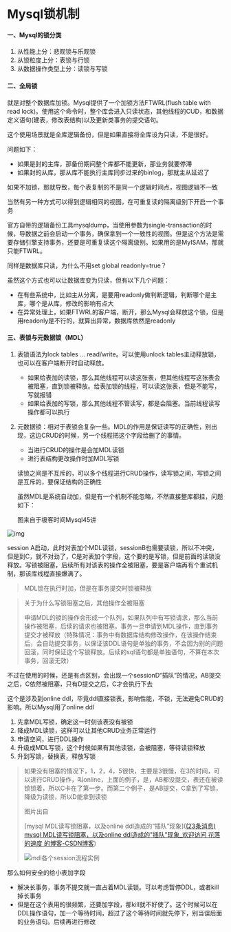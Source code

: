 # Mysql锁机制

#### 一、Mysql的锁分类

1. 从性能上分：悲观锁与乐观锁
2. 从锁粒度上分：表锁与行锁
3. 从数据操作类型上分：读锁与写锁

#### 二、全局锁

就是对整个数据库加锁。Mysql提供了一个加锁方法FTWRL(flush table with read lock)。使用这个命令时，整个库会进入只读状态，其他线程的CUD，和数据定义语句(建表，修改表结构)以及更新类事务的提交语句。

这个使用场景就是全库逻辑备份，但是如果直接将全库设为只读，不是很好。

问题如下：

- 如果是封的主库，那备份期间整个库都不能更新，那业务就要停滞
- 如果封的从库，那从库不能执行主库同步过来的binlog，那就主从延迟了

如果不加锁，那就导致，每个表复制的不是同一个逻辑时间点，视图逻辑不一致

当然有另一种方式可以得到逻辑相同的视图，在可重复读的隔离级别下开启一个事务

官方自带的逻辑备份工具mysqldump，当使用参数为single-transaction的时候，导数据之前会启动一个事务，确保拿到一个一致性的视图。但是这个方法是需要存储引擎支持事务，还要是可重复读这个隔离级别。如果用的是MyISAM，那就只能FTWRL。

同样是数据库只读，为什么不用set global readonly=true？

虽然这个方式也可以让数据库变为只读，但有以下几个问题：

- 在有些系统中，比如主从分离，是要用readonly做判断逻辑，判断哪个是主库，哪个是从库，修改的影响有点大
- 在异常处理上，如果FTWRL的客户端，断开，那么Mysql会释放这个锁，但是用readonly是不行的，就算出异常，数据库依然是readonly

#### 三、表锁与元数据锁（MDL）

1. 表锁语法为lock tables ... read/write。可以使用unlock tables主动释放锁，也可以在客户端断开时自动释放。

   - 如果给表加的读锁，那么其他线程可以读这张表，但其他线程写这张表会被阻塞，直到锁被释放。给表加锁的线程，可以读这张表，但是不能写，写就报错
   - 如果给表加的写锁，那么其他线程不管读写，都是会阻塞。当前线程读写操作都可以执行

2. 元数据锁：相对于表锁会复杂一些。MDL的作用是保证读写的正确性，别出现，这边CRUD的时候，另一个线程把这个字段给删了的事情。

   - 当进行CRUD的操作是会加MDL读锁
   - 进行表结构更改操作时加MDL写锁

   读锁之间是不互斥的，可以多个线程进行CRUD操作，读写锁之间，写锁之间是互斥的，要保证结构的正确性

   虽然MDL是系统自动加，但是有一个机制不能忽略，不然直接整库都挂，问题如下：

   图来自于极客时间Mysql45讲

![img](https://static001.geekbang.org/resource/image/7c/ce/7cf6a3bf90d72d1f0fc156ececdfb0ce.jpg)

session A启动，此时对表加个MDL读锁，sessionB也需要读锁，所以不冲突，但是到C，就不对劲了，C是对表加个字段，这个要的是写锁，但是前面的读锁没释放。写锁被阻塞，后续所有对该表的操作全被阻塞，要是客户端再有个重试机制，那该库线程直接爆满了。

> MDL锁在执行时加，但是在事务提交时锁被释放

>关于为什么写锁阻塞之后，其他操作全被阻塞
>
>申请MDL的锁的操作会形成一个队列，如果队列中有写锁请求，那么当前操作被阻塞，后续的请求也被阻塞。事务一旦申请到MDL操作，直到事务提交才被释放（特殊情况：事务中有数据库结构修改操作，在该操作结束后，会自动提交事务，以保证该DDL语句是单独的事务，不会因为别的问题回滚，同时保证这个写锁释放。后续的sql语句都是单独语句，不算在本次事务，回滚无效）

不过在使用的时候，还是有点区别，会出现一个sessionD“插队”的情况，AB提交之后，C依然被阻塞，只有D提交之后，C才会执行下去

这个是涉及到online ddl，毕竟ddl直接锁表，影响性能，不锁，无法避免CRUD的影响。所以Mysql用了online ddl

1. 先拿MDL写锁，确定这一时刻该表没有被锁
2. 降成MDL读锁，这样可以让其他CRUD业务正常运行
3. 申请空间，进行DDL操作
4. 升级成MDL写锁，这个时候如果有其他读锁，会被阻塞，等待读锁释放
5. 升到写锁，替换表，释放写锁

>如果没有阻塞的情况下，1，2，4，5很快，主要是3很慢，在3的时间，可以进行CRUD操作，叫online，上面的例子，是，AB都没提交，表还在被读锁锁着，所以C卡在了第一步。而第二个例子，是AB提交，C拿到了写锁，降级为读锁，所以D能拿到读锁
>
>图片出自
>
>[mysql MDL读写锁阻塞，以及online ddl造成的“插队”现象]([(23条消息) mysql MDL读写锁阻塞，以及online ddl造成的"插队"现象_欢迎访问 花落的速度 的博客-CSDN博客](https://blog.csdn.net/q2878948/article/details/96430129))
>
>![mdl各个session流程实例](https://img-blog.csdnimg.cn/2019071820433258.jpg?x-oss-process=image/watermark,type_ZmFuZ3poZW5naGVpdGk,shadow_10,text_aHR0cHM6Ly9ibG9nLmNzZG4ubmV0L3EyODc4OTQ4,size_16,color_FFFFFF,t_70)

那么如何安全的给小表加字段

- 解决长事务，事务不提交就一直占着MDL读锁。可以考虑暂停DDL，或者kill掉长事务
- 但是在这个表用的很频繁，还要加字段，那kill就不好使了。这个时候可以在DDL操作语句，加一个等待时间，超过了这个等待时间就先停下，别当误后面的业务语句。后续再进行修改